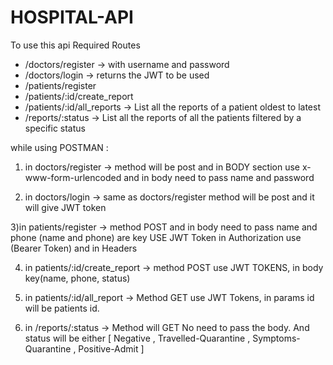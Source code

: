 # HOSPITAL-API

To use this api
Required Routes
- /doctors/register → with username and password
- /doctors/login → returns the JWT to be used
- /patients/register
- /patients/:id/create_report
- /patients/:id/all_reports → List all the reports of a patient oldest to latest
- /reports/:status → List all the reports of all the patients filtered by a specific status

while using POSTMAN :

1) in doctors/register -> method will be post and in BODY section use x-www-form-urlencoded
                          and in body need to pass name and password
                  
2) in doctors/login -> same as doctors/register method will be post 
                        and it will give JWT token 
 
 3)in patients/register -> method POST and in body need to pass name and phone (name and phone) are key 
                            USE JWT Token in Authorization use (Bearer Token) and in Headers 
                            
 4) in patients/:id/create_report -> method POST use JWT TOKENS, in body key(name, phone, status)
 5) in patients/:id/all_report -> Method GET use JWT Tokens, in params id will be patients id.
 
 6) in /reports/:status -> Method will GET No need to pass the body. And status will be either 
                          [ Negative , Travelled-Quarantine , Symptoms-Quarantine , Positive-Admit ] 
 

                          

